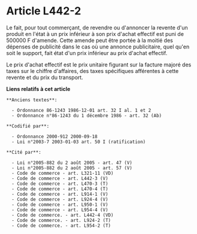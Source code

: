 # Article L442-2

Le fait, pour tout commerçant, de revendre ou d'annoncer la revente d'un produit en l'état à un prix inférieur à son prix
d'achat effectif est puni de 500000 F d'amende. Cette amende peut être portée à la moitié des dépenses de publicité dans le
cas où une annonce publicitaire, quel qu'en soit le support, fait état d'un prix inférieur au prix d'achat effectif.

Le prix d'achat effectif est le prix unitaire figurant sur la facture majoré des taxes sur le chiffre d'affaires, des taxes
spécifiques afférentes à cette revente et du prix du transport.

**Liens relatifs à cet article**

	**Anciens textes**:

	  - Ordonnance 86-1243 1986-12-01 art. 32 I al. 1 et 2
	  - Ordonnance n°86-1243 du 1 décembre 1986 - art. 32 (Ab)

	**Codifié par**:

	  - Ordonnance 2000-912 2000-09-18
	  - Loi n°2003-7 2003-01-03 art. 50 I (ratification)

	**Cité par**:

	  - Loi n°2005-882 du 2 août 2005 - art. 47 (V)
	  - Loi n°2005-882 du 2 août 2005 - art. 57 (V)
	  - Code de commerce - art. L321-11 (VD)
	  - Code de commerce - art. L442-3 (V)
	  - Code de commerce - art. L470-3 (T)
	  - Code de commerce - art. L470-4 (T)
	  - Code de commerce - art. L914-1 (V)
	  - Code de commerce - art. L924-4 (V)
	  - Code de commerce - art. L950-1 (V)
	  - Code de commerce - art. L954-4 (V)
	  - Code de commerce. - art. L442-4 (VD)
	  - Code de commerce. - art. L924-2 (T)
	  - Code de commerce. - art. L954-2 (T)
